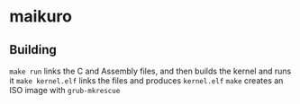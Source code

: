 # maikuro

## Building
`make run` links the C and Assembly files, and then builds the kernel and runs it
`make kernel.elf` links the files and produces `kernel.elf`
`make` creates an ISO image with `grub-mkrescue`